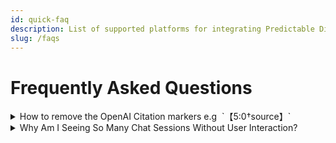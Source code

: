 ```yaml
---
id: quick-faq
description: List of supported platforms for integrating Predictable Dialogs chatbot into your website.
slug: /faqs
---
```


# Frequently Asked Questions

<details>
  <summary>How to remove the OpenAI Citation markers e.g&nbsp; `【5:0†source】`</summary>

   On WhatsApp, the citation markers are removed by default.
   For the web widgets, you can remove it by using the `filterResponse` prop. 
   You can follow this [documentation](/docs/how-to/removing-openai-citations) to remove the citation markers.
</details>



<details>
  <summary>Why Am I Seeing So Many Chat Sessions Without User Interaction?</summary>

   By default a new session starts when the page loads. You can change this behaviour to make a session to persist. You can follow this [documentation](/docs/sessions/overview#persisting-sessions-across-navigation) to persist a session.
</details>
